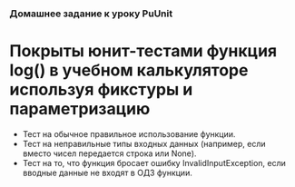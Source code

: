 ### Домашнее задание к уроку PuUnit

# Покрыты юнит-тестами функция log() в учебном калькуляторе используя фикстуры и параметризацию
- Тест на обычное правильное использование функции.
- Тест на неправильные типы входных данных (например, если вместо чисел передается строка или None).
- Тест на то, что функция бросает ошибку InvalidInputException, если вводные данные не входят в ОДЗ функции.
